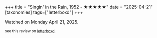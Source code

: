 +++
title = "Singin' in the Rain, 1952 - ★★★★★"
date = "2025-04-21"
[taxonomies]
tags=["letterboxd"]
+++

Watched on Monday April 21, 2025.

<small>see this review on <a href="https://letterboxd.com/nonmodernist/film/singin-in-the-rain/">letterboxd</a>.</small>